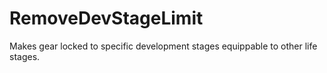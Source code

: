 # RemoveDevStageLimit
 Makes gear locked to specific development stages equippable to other life stages.
